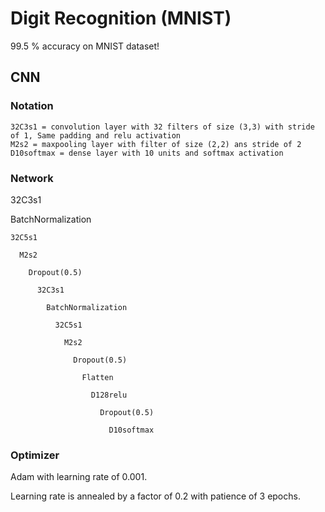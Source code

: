 # Digit Recognition (MNIST)
99.5 % accuracy on MNIST dataset!

## CNN

### Notation

```
32C3s1 = convolution layer with 32 filters of size (3,3) with stride of 1, Same padding and relu activation
M2s2 = maxpooling layer with filter of size (2,2) ans stride of 2
D10softmax = dense layer with 10 units and softmax activation
```

### Network

32C3s1 

  BatchNormalization 
  
    32C5s1 
    
      M2s2 
      
        Dropout(0.5) 
        
          32C3s1
          
            BatchNormalization
            
              32C5s1 
              
                M2s2 
                
                  Dropout(0.5)
                  
                    Flatten
                    
                      D128relu
                      
                        Dropout(0.5)
                        
                          D10softmax
                          
 ### Optimizer
 
 Adam with learning rate of 0.001. 
 
 Learning rate is annealed by a factor of 0.2 with patience of 3 epochs.
 
 
